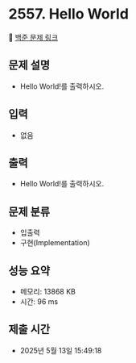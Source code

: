 # 2557. Hello World
🔗 [백준 문제 링크](https://www.acmicpc.net/problem/2557)

## 문제 설명
- Hello World!를 출력하시오.
## 입력
- 없음
## 출력
- Hello World!를 출력하시오.
## 문제 분류
- 입출력
- 구현(Implementation)
## 성능 요약
- 메모리: 13868 KB
- 시간: 96 ms
## 제출 시간
- 2025년 5월 13일 15:49:18